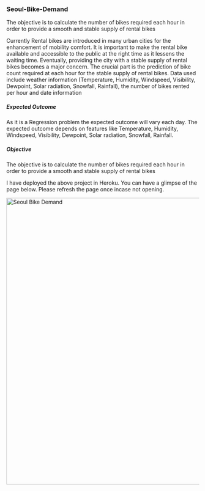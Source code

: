 ### Seoul-Bike-Demand
The objective is to calculate the number of bikes required each hour in order to provide a smooth and stable supply of rental bikes


Currently Rental bikes are introduced in many urban cities for the enhancement of mobility comfort. 
It is important to make the rental bike available and accessible to the public at the right time as it lessens the waiting time. 
Eventually, providing the city with a stable supply of rental bikes becomes a major concern. 
The crucial part is the prediction of bike count required at each hour for the stable supply of rental bikes.
Data used include weather information (Temperature, Humidity, Windspeed, Visibility, Dewpoint, Solar radiation, Snowfall, Rainfall), the number of bikes rented per hour and date information
##### Expected Outcome
As it is a Regression problem the expected outcome will vary each day. 
The expected outcome depends on features like Temperature, Humidity, Windspeed, Visibility, Dewpoint, Solar radiation, Snowfall, Rainfall.
##### Objective
The objective is to calculate the number of bikes required each hour in order to provide a smooth and stable supply of rental bikes



I have deployed the above project in Heroku. You can have a glimpse of the page below. Please refresh the page once incase not opening.

<img src="seoul_bike_demand.gif" title='Seoul Bike Demand' width="750" align="center">
